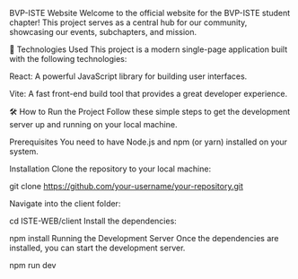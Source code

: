 
BVP-ISTE Website
Welcome to the official website for the BVP-ISTE student chapter! This project serves as a central hub for our community, showcasing our events, subchapters, and mission.

🚀 Technologies Used
This project is a modern single-page application built with the following technologies:

React: A powerful JavaScript library for building user interfaces.

Vite: A fast front-end build tool that provides a great developer experience.




🛠️ How to Run the Project
Follow these simple steps to get the development server up and running on your local machine.

Prerequisites
You need to have Node.js and npm (or yarn) installed on your system.

Installation
Clone the repository to your local machine:



git clone https://github.com/your-username/your-repository.git

Navigate into the client folder:



cd ISTE-WEB/client
Install the dependencies:



npm install
Running the Development Server
Once the dependencies are installed, you can start the development server.





npm run dev

